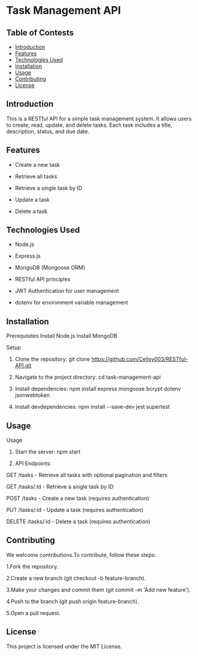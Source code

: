 # Task Management API

## Table of Contests
- [Introduction](#introduction)
- [Features](#features)
- [Technologies Used](#Technologies-Used)
- [Installation](#installation)
- [Usage](#usage)
- [Contributing](#contributing)
- [License](#license)

## Introduction
This is a RESTful API for a simple task management system. It allows users to create, read, update, and delete tasks. Each task includes a title, description, status, and due date.

## Features
- Create a new task

- Retrieve all tasks

- Retrieve a single task by ID

- Update a task

- Delete a task

## Technologies Used

- Node.js

- Express.js

- MongoDB (Mongoose ORM)

- RESTful API principles

- JWT Authentication for user management

- dotenv for environment variable management

## Installation

Prerequisites
Install Node.js
Install MongoDB

Setup
1. Clone the repository: git clone https://github.com/Cellsy003/RESTful-API.git

2. Navigate to the project directory: cd task-management-api

3. Install dependencies: npm install express mongoose bcrypt dotenv jsonwebtoken

4. Install devdependencies: npm install --save-dev jest supertest

## Usage

Usage

1. Start the server: npm start

2. API Endpoints:

GET /tasks - Retrieve all tasks with optional pagination and filters

GET /tasks/:id - Retrieve a single task by ID

POST /tasks - Create a new task (requires authentication)

PUT /tasks/:id - Update a task (requires authentication)

DELETE /tasks/:id - Delete a task (requires authentication)

## Contributing

We welcome contributions.To contribute, follow these steps:

1.Fork the repository.

2.Create a new branch (git checkout -b feature-branch).

3.Make your changes and commit them (git commit -m 'Add new feature').

4.Push to the branch (git push origin feature-branch).

5.Open a pull request.

## License

This project is licensed under the MIT License.








